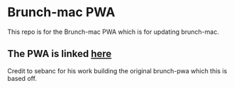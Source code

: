 # Brunch-mac PWA

This repo is for the Brunch-mac PWA which is for updating brunch-mac.

## The PWA is linked [here](https://zprolegend007.github.io/brunch-mac-pwa/)

Credit to sebanc for his work building the original brunch-pwa which this is based off.
